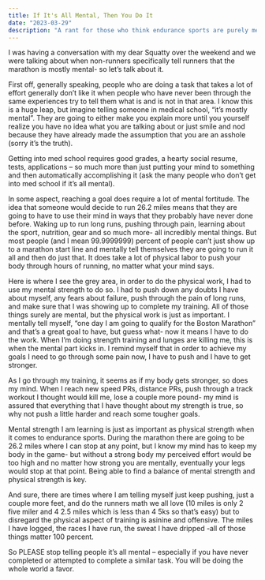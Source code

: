 ```yaml
---
title: If It's All Mental, Then You Do It
date: "2023-03-29"
description: "A rant for those who think endurance sports are purely mental"
---
```



I was having a conversation with my dear Squatty over the weekend and we were talking about when non-runners specifically tell runners that the marathon is mostly mental- so let’s talk about it.

First off, generally speaking, people who are doing a task that takes a lot of effort generally don’t like it when people who have never been through the same experiences try to tell them what is and is not in that area. I know this is a huge leap, but imagine telling someone in medical school, “it’s mostly mental”. They are going to either make you explain more until you yourself realize you have no idea what you are talking about or just smile and nod because they have already made the assumption that you are an asshole (sorry it’s the truth).

Getting into med school requires good grades, a hearty social resume, tests, applications – so much more than just putting your mind to something and then automatically accomplishing it (ask the many people who don’t get into med school if it’s all mental).

In some aspect, reaching a goal does require a lot of mental fortitude. The idea that someone would decide to run 26.2 miles means that they are going to have to use their mind in ways that they probably have never done before. Waking up to run long runs, pushing through pain, learning about the sport, nutrition, gear and so much more- all incredibly mental things. But most people (and I mean 99.9999999) percent of people can’t just show up to a marathon start line and mentally tell themselves they are going to run it all and then do just that. It does take a lot of physical labor to push your body through hours of running, no matter what your mind says.

Here is where I see the grey area, in order to do the physical work, I had to use my mental strength to do so. I had to push down any doubts I have about myself, any fears about failure, push through the pain of long runs, and make sure that I was showing up to complete my training. All of those things surely are mental, but the physical work is just as important. I mentally tell myself, “one day I am going to qualify for the Boston Marathon” and that’s a great goal to have, but guess what- now it means I have to do the work. When I’m doing strength training and lunges are killing me, this is when the mental part kicks in. I remind myself that in order to achieve my goals I need to go through some pain now, I have to push and I have to get stronger.

As I go through my training, it seems as if my body gets stronger, so does my mind. When I reach new speed PRs, distance PRs, push through a track workout I thought would kill me, lose a couple more pound- my mind is assured that everything that I have thought about my strength is true, so why not push a little harder and reach some tougher goals. 

Mental strength I am learning is just as important as physical strength when it comes to endurance sports. During the marathon there are going to be 26.2 miles where I can stop at any point, but I know my mind has to keep my body in the game- but without a strong body my perceived effort would be too high and no matter how strong you are mentally, eventually your legs would stop at that point. Being able to find a balance of mental strength and physical strength is key. 

And sure, there are times where I am telling myself just keep pushing, just a couple more feet, and do the runners math we all love (10 miles is only 2 five miler and 4 2.5 miles which is less than 4 5ks so that’s easy) but to disregard the physical aspect of training is asinine and offensive. The miles I have logged, the races I have run, the sweat I have dripped -all of those things matter 100 percent.

So PLEASE stop telling people it’s all mental – especially if you have never completed or attempted to complete a similar task. You will be doing the whole world a favor. 
